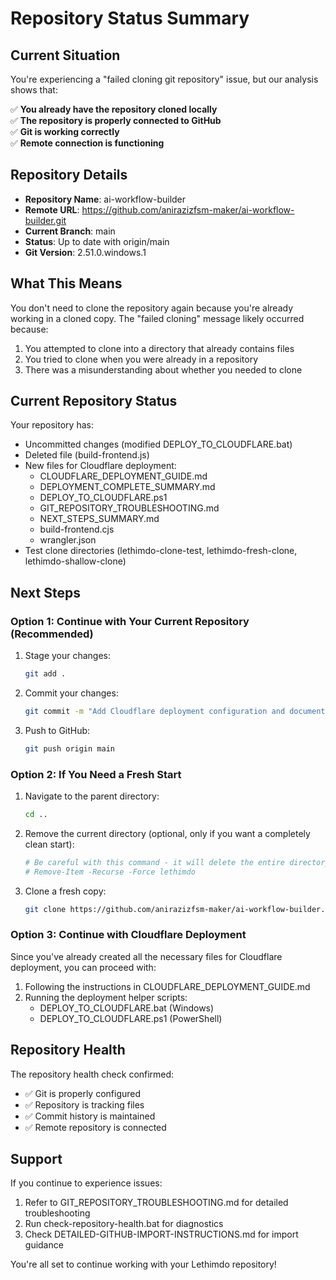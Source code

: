 # Repository Status Summary

## Current Situation

You're experiencing a "failed cloning git repository" issue, but our analysis shows that:

✅ **You already have the repository cloned locally**  
✅ **The repository is properly connected to GitHub**  
✅ **Git is working correctly**  
✅ **Remote connection is functioning**  

## Repository Details

- **Repository Name**: ai-workflow-builder
- **Remote URL**: https://github.com/anirazizfsm-maker/ai-workflow-builder.git
- **Current Branch**: main
- **Status**: Up to date with origin/main
- **Git Version**: 2.51.0.windows.1

## What This Means

You don't need to clone the repository again because you're already working in a cloned copy. The "failed cloning" message likely occurred because:

1. You attempted to clone into a directory that already contains files
2. You tried to clone when you were already in a repository
3. There was a misunderstanding about whether you needed to clone

## Current Repository Status

Your repository has:

- Uncommitted changes (modified DEPLOY_TO_CLOUDFLARE.bat)
- Deleted file (build-frontend.js)
- New files for Cloudflare deployment:
  - CLOUDFLARE_DEPLOYMENT_GUIDE.md
  - DEPLOYMENT_COMPLETE_SUMMARY.md
  - DEPLOY_TO_CLOUDFLARE.ps1
  - GIT_REPOSITORY_TROUBLESHOOTING.md
  - NEXT_STEPS_SUMMARY.md
  - build-frontend.cjs
  - wrangler.json
- Test clone directories (lethimdo-clone-test, lethimdo-fresh-clone, lethimdo-shallow-clone)

## Next Steps

### Option 1: Continue with Your Current Repository (Recommended)

1. Stage your changes:
   ```bash
   git add .
   ```

2. Commit your changes:
   ```bash
   git commit -m "Add Cloudflare deployment configuration and documentation"
   ```

3. Push to GitHub:
   ```bash
   git push origin main
   ```

### Option 2: If You Need a Fresh Start

1. Navigate to the parent directory:
   ```bash
   cd ..
   ```

2. Remove the current directory (optional, only if you want a completely clean start):
   ```bash
   # Be careful with this command - it will delete the entire directory
   # Remove-Item -Recurse -Force lethimdo
   ```

3. Clone a fresh copy:
   ```bash
   git clone https://github.com/anirazizfsm-maker/ai-workflow-builder.git
   ```

### Option 3: Continue with Cloudflare Deployment

Since you've already created all the necessary files for Cloudflare deployment, you can proceed with:

1. Following the instructions in CLOUDFLARE_DEPLOYMENT_GUIDE.md
2. Running the deployment helper scripts:
   - DEPLOY_TO_CLOUDFLARE.bat (Windows)
   - DEPLOY_TO_CLOUDFLARE.ps1 (PowerShell)

## Repository Health

The repository health check confirmed:
- ✅ Git is properly configured
- ✅ Repository is tracking files
- ✅ Commit history is maintained
- ✅ Remote repository is connected

## Support

If you continue to experience issues:
1. Refer to GIT_REPOSITORY_TROUBLESHOOTING.md for detailed troubleshooting
2. Run check-repository-health.bat for diagnostics
3. Check DETAILED-GITHUB-IMPORT-INSTRUCTIONS.md for import guidance

You're all set to continue working with your Lethimdo repository!